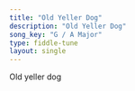 ```yaml
---
title: "Old Yeller Dog"
description: "Old Yeller Dog"
song_key: "G / A Major"
type: fiddle-tune
layout: single
---
```


Old yeller dog